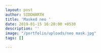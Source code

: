 ```yaml
---
layout: post
author: SIDDHARTH
title: 'Masked neo '
date: 2019-01-15 16:20:00 +0530
description: ''
image: "/portfolio/uploads/neo mask.jpg"
tags: []

---
```

